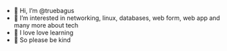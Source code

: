- 👋 Hi, I’m @truebagus
- 👀 I’m interested in networking, linux, databases, web form, web app and many more about tech
- 🌱 I love love learning
- 💞️ So please be kind

<!---
truebagus/truebagus is a ✨ special ✨ repository because its `README.md` (this file) appears on your GitHub profile.
You can click the Preview link to take a look at your changes.
--->
